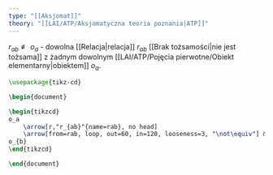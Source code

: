 ```yaml
---
type: "[[Aksjomat]]"
theory: "[[LAI/ATP/Aksjomatyczna teoria poznania|ATP]]"
---
```

$r_{ab} \not\equiv o_a$ - dowolna [[Relacja|relacja]] $r_{ab}$ [[Brak tożsamości|nie jest tożsama]] z żadnym dowolnym [[LAI/ATP/Pojęcia pierwotne/Obiekt elementarny|obiektem]] $o_a$.

```tikz
\usepackage{tikz-cd}

\begin{document}

\begin{tikzcd}
o_a 
	\arrow[r,"r_{ab}"{name=rab}, no head]
	\arrow[from=rab, loop, out=60, in=120, looseness=3, "\not\equiv"] & 
o_{b}
\end{tikzcd}

\end{document}

```
